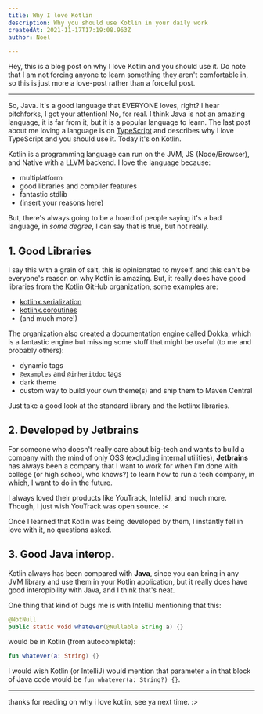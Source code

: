 ```yaml
---
title: Why I love Kotlin
description: Why you should use Kotlin in your daily work
createdAt: 2021-11-17T17:19:08.963Z
author: Noel

---
```


Hey, this is a blog post on why I love Kotlin and you should use it. Do note that I am not forcing anyone to learn something they aren't comfortable
in, so this is just more a love-post rather than a forceful post.

---

So, Java. It's a good language that EVERYONE loves, right? I hear pitchforks, I got your attention! No, for real. I think Java is not an amazing language,
it is far from it, but it is a popular language to learn. The last post about me loving a language is on [TypeScript](https://b.floof.gay/post/why-i-love-typescript)
and describes why I love TypeScript and you should use it. Today it's on Kotlin.

Kotlin is a programming language can run on the JVM, JS (Node/Browser), and Native with a LLVM backend. I love the language because:

- multiplatform
- good libraries and compiler features
- fantastic stdlib
- (insert your reasons here)

But, there's always going to be a hoard of people saying it's a bad language, in *some degree*, I can say that is true, but not really.

## 1. Good Libraries
I say this with a grain of salt, this is opinionated to myself, and this can't be everyone's reason on why Kotlin is amazing. But, it really
does have good libraries from the [Kotlin](https://github.com/Kotlin) GitHub organization, some examples are:

- [kotlinx.serialization](https://github.com/Kotlin/kotlinx.serialization)
- [kotlinx.coroutines](https://github.com/Kotlin/kotlinx.coroutines)
- (and much more!)

The organization also created a documentation engine called [Dokka](https://github.com/Kotlin/Dokka), which is a fantastic engine but missing some stuff
that might be useful (to me and probably others):

- dynamic tags
- `@examples` and `@inheritdoc` tags
- dark theme
- custom way to build your own theme(s) and ship them to Maven Central

Just take a good look at the standard library and the kotlinx libraries.

## 2. Developed by Jetbrains
For someone who doesn't really care about big-tech and wants to build a company with the mind of only OSS (excluding internal utilities), **Jetbrains** has always
been a company that I want to work for when I'm done with college (or high school, who knows?) to learn how to run a tech company, in which, I want to do in the future.

I always loved their products like YouTrack, IntelliJ, and much more. Though, I just wish YouTrack was open source. :<

Once I learned that Kotlin was being developed by them, I instantly fell in love with it, no questions asked.

## 3. Good Java interop.
Kotlin always has been compared with **Java**, since you can bring in any JVM library and use them in your Kotlin application, but it really does have good
interopibility with Java, and I think that's neat.

One thing that kind of bugs me is with IntelliJ mentioning that this:

```java
@NotNull
public static void whatever(@Nullable String a) {}
```

would be in Kotlin (from autocomplete):

```kt
fun whatever(a: String) {}
```

I would wish Kotlin (or IntelliJ) would mention that parameter `a` in that block of Java code would be `fun whatever(a: String?) {}`.

---

thanks for reading on why i love kotlin, see ya next time. :>
